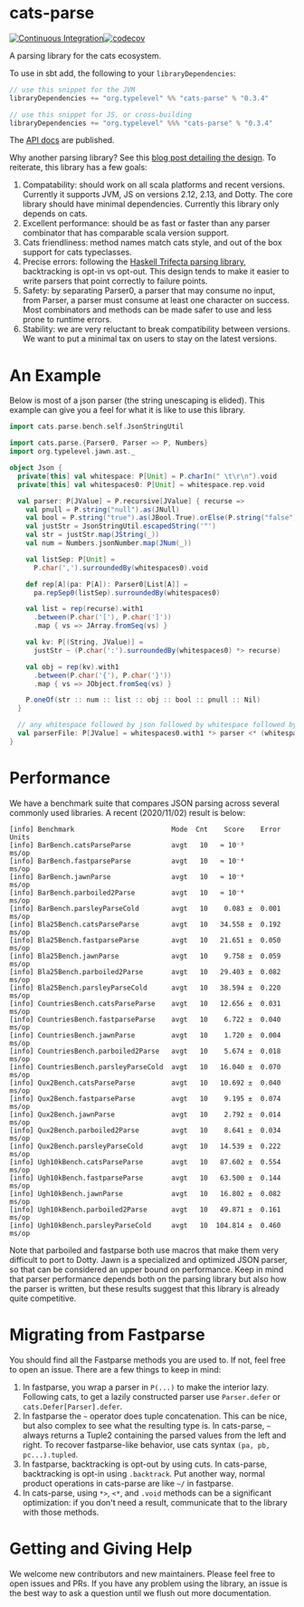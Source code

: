 # cats-parse

[![Continuous Integration](https://github.com/typelevel/cats-parse/workflows/Continuous%20Integration/badge.svg)](https://github.com/typelevel/cats-parse/actions?query=workflow%3A%22Continuous+Integration%22)[![codecov](https://codecov.io/gh/typelevel/cats-parse/branch/main/graph/badge.svg)](https://codecov.io/gh/typelevel/cats-parse)

A parsing library for the cats ecosystem.

To use in sbt add, the following to your `libraryDependencies`: 

```scala
// use this snippet for the JVM
libraryDependencies += "org.typelevel" %% "cats-parse" % "0.3.4"

// use this snippet for JS, or cross-building
libraryDependencies += "org.typelevel" %%% "cats-parse" % "0.3.4"
```

The [API docs](https://oss.sonatype.org/service/local/repositories/releases/archive/org/typelevel/cats-parse_2.13/0.3.4/cats-parse_2.13-0.3.4-javadoc.jar/!/cats/parse/index.html) are published.

Why another parsing library? See this [blog post detailing the
design](https://posco.medium.com/designing-a-parsing-library-in-scala-d5076de52536). To reiterate,
this library has a few goals:

1. Compatability: should work on all scala platforms and recent versions. Currently it supports JVM, JS on versions 2.12, 2.13, and Dotty. The core library should have minimal dependencies. Currently this library only depends on cats.
2. Excellent performance: should be as fast or faster than any parser combinator that has comparable scala version support.
3. Cats friendliness: method names match cats style, and out of the box support for cats typeclasses.
4. Precise errors: following the [Haskell Trifecta parsing library](https://hackage.haskell.org/package/trifecta), backtracking is opt-in vs opt-out. This design tends to make it easier to write parsers that point correctly to failure points.
5. Safety: by separating Parser0, a parser that may consume no input, from Parser, a parser must consume at least one character on success. Most combinators and methods can be made safer to use and less prone to runtime errors.
6. Stability: we are very reluctant to break compatibility between versions. We want to put a minimal tax on users to stay on the latest versions.

# An Example

Below is most of a json parser (the string unescaping is elided). This example can give you a feel
for what it is like to use this library.

```scala mdoc:invisible
import cats.parse.bench.self.JsonStringUtil
```

```scala mdoc
import cats.parse.{Parser0, Parser => P, Numbers}
import org.typelevel.jawn.ast._

object Json {
  private[this] val whitespace: P[Unit] = P.charIn(" \t\r\n").void
  private[this] val whitespaces0: P[Unit] = whitespace.rep.void

  val parser: P[JValue] = P.recursive[JValue] { recurse =>
    val pnull = P.string("null").as(JNull)
    val bool = P.string("true").as(JBool.True).orElse(P.string("false").as(JBool.False))
    val justStr = JsonStringUtil.escapedString('"')
    val str = justStr.map(JString(_))
    val num = Numbers.jsonNumber.map(JNum(_))

    val listSep: P[Unit] =
      P.char(',').surroundedBy(whitespaces0).void

    def rep[A](pa: P[A]): Parser0[List[A]] =
      pa.repSep0(listSep).surroundedBy(whitespaces0)

    val list = rep(recurse).with1
      .between(P.char('['), P.char(']'))
      .map { vs => JArray.fromSeq(vs) }

    val kv: P[(String, JValue)] =
      justStr ~ (P.char(':').surroundedBy(whitespaces0) *> recurse)

    val obj = rep(kv).with1
      .between(P.char('{'), P.char('}'))
      .map { vs => JObject.fromSeq(vs) }

    P.oneOf(str :: num :: list :: obj :: bool :: pnull :: Nil)
  }

  // any whitespace followed by json followed by whitespace followed by end
  val parserFile: P[JValue] = whitespaces0.with1 *> parser <* (whitespaces0 ~ P.end)
}
```

# Performance

We have a benchmark suite that compares JSON parsing across several commonly used libraries. A
recent (2020/11/02) result is below:

```
[info] Benchmark                        Mode  Cnt    Score    Error  Units
[info] BarBench.catsParseParse          avgt   10   ≈ 10⁻³           ms/op
[info] BarBench.fastparseParse          avgt   10   ≈ 10⁻⁴           ms/op
[info] BarBench.jawnParse               avgt   10   ≈ 10⁻⁴           ms/op
[info] BarBench.parboiled2Parse         avgt   10   ≈ 10⁻⁴           ms/op
[info] BarBench.parsleyParseCold        avgt   10    0.083 ±  0.001  ms/op
[info] Bla25Bench.catsParseParse        avgt   10   34.558 ±  0.192  ms/op
[info] Bla25Bench.fastparseParse        avgt   10   21.651 ±  0.050  ms/op
[info] Bla25Bench.jawnParse             avgt   10    9.758 ±  0.059  ms/op
[info] Bla25Bench.parboiled2Parse       avgt   10   29.403 ±  0.082  ms/op
[info] Bla25Bench.parsleyParseCold      avgt   10   38.594 ±  0.220  ms/op
[info] CountriesBench.catsParseParse    avgt   10   12.656 ±  0.031  ms/op
[info] CountriesBench.fastparseParse    avgt   10    6.722 ±  0.040  ms/op
[info] CountriesBench.jawnParse         avgt   10    1.720 ±  0.004  ms/op
[info] CountriesBench.parboiled2Parse   avgt   10    5.674 ±  0.018  ms/op
[info] CountriesBench.parsleyParseCold  avgt   10   16.040 ±  0.070  ms/op
[info] Qux2Bench.catsParseParse         avgt   10   10.692 ±  0.040  ms/op
[info] Qux2Bench.fastparseParse         avgt   10    9.195 ±  0.074  ms/op
[info] Qux2Bench.jawnParse              avgt   10    2.792 ±  0.014  ms/op
[info] Qux2Bench.parboiled2Parse        avgt   10    8.641 ±  0.034  ms/op
[info] Qux2Bench.parsleyParseCold       avgt   10   14.539 ±  0.222  ms/op
[info] Ugh10kBench.catsParseParse       avgt   10   87.602 ±  0.554  ms/op
[info] Ugh10kBench.fastparseParse       avgt   10   63.500 ±  0.144  ms/op
[info] Ugh10kBench.jawnParse            avgt   10   16.802 ±  0.082  ms/op
[info] Ugh10kBench.parboiled2Parse      avgt   10   49.871 ±  0.161  ms/op
[info] Ugh10kBench.parsleyParseCold     avgt   10  104.814 ±  0.460  ms/op
```

Note that parboiled and fastparse both use macros that make them very difficult to port to Dotty.
Jawn is a specialized and optimized JSON parser, so that can be considered an upper bound on
performance.
Keep in mind that parser performance depends both on the parsing library but also how the parser
is written, but these results suggest that this library is already quite competitive.

# Migrating from Fastparse
You should find all the Fastparse methods you are used to. If not, feel free to open an issue.
There are a few things to keep in mind:

1. In fastparse, you wrap a parser in `P(...)` to make the interior lazy. Following cats, to get a lazily constructed parser use `Parser.defer` or `cats.Defer[Parser].defer`.
2. In fastparse the `~` operator does tuple concatenation. This can be nice, but also complex to see what the resulting type is. In cats-parse, `~` always returns a Tuple2 containing the parsed values from the left and right. To recover fastparse-like behavior, use cats syntax `(pa, pb, pc...).tupled`.
3. In fastparse, backtracking is opt-out by using cuts. In cats-parse, backtracking is opt-in using `.backtrack`. Put another way, normal product operations in cats-parse are like `~/` in fastparse.
4. In cats-parse, using `*>`, `<*`, and `.void` methods can be a significant optimization: if you don't need a result, communicate that to the library with those methods.

# Getting and Giving Help

We welcome new contributors and new maintainers. Please feel free to open issues and PRs. If you have any
problem using the library, an issue is the best way to ask a question until we flush out more
documentation.
